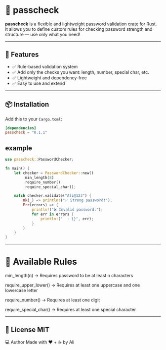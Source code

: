 # 🔐 passcheck

**passcheck** is a flexible and lightweight password validation crate for Rust.  
It allows you to define custom rules for checking password strength and structure — use only what you need!

---

## 🚀 Features

- ✅ Rule-based validation system
- ✅ Add only the checks you want: length, number, special char, etc.
- ✅ Lightweight and dependency-free
- ✅ Easy to use and extend

---

## 📦 Installation

Add this to your `Cargo.toml`:

```toml
[dependencies]
passcheck = "0.1.1"  
```
## example
```rust
use passcheck::PasswordChecker;

fn main() {
    let checker = PasswordChecker::new()
        .min_length(8)
        .require_number()
        .require_special_char();

    match checker.validate("Ali@123") {
        Ok(_) => println!("✅ Strong password!"),
        Err(errors) => {
            println!("❌ Invalid password:");
            for err in errors {
                println!("  - {}", err);
            }
        }
    }
}
```
---
# 🔧 Available Rules
min_length(n) → Requires password to be at least n characters

require_upper_lower() → Requires at least one uppercase and one lowercase letter

require_number() → Requires at least one digit

require_special_char() → Requires at least one special character

---
 📄 License
MIT
---
💻 Author
Made with ❤ + ☕ by Ali
